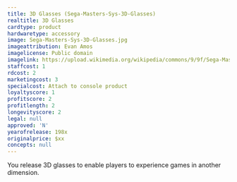 ```yaml
---
title: 3D Glasses (Sega-Masters-Sys-3D-Glasses)
realtitle: 3D Glasses
cardtype: product
hardwaretype: accessory
image: Sega-Masters-Sys-3D-Glasses.jpg
imageattribution: Evan Amos
imagelicense: Public domain
imagelink: https://upload.wikimedia.org/wikipedia/commons/9/9f/Sega-Masters-Sys-3D-Glasses.jpg
staffcost: 1
rdcost: 2
marketingcost: 3
specialcost: Attach to console product
loyaltyscore: 1
profitscore: 2
profitlength: 2
longevityscore: 2
legal: null
approved: 'N'
yearofrelease: 198x
originalprice: $xx
concepts: null
---
```


You release 3D glasses to enable players to experience games in another dimension.